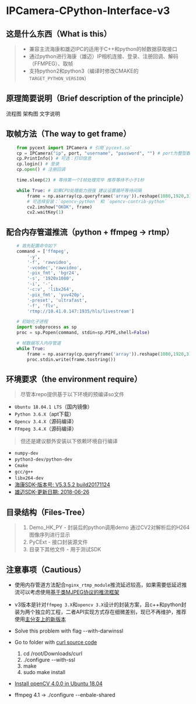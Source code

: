 
# IPCamera-CPython-Interface-v3

## 这是什么东西（What is this）

> * 兼容主流海康和雄迈IPC的适用于C++和python的帧数据获取接口
> * 通过python进行海康（雄迈）IP相机连接、登录、注册回调、解码（FFMPEG）、取帧
> * 支持python2和python3（编译时修改CMAKE的`TARGET_PYTHON_VERSION`）

## 原理简要说明（Brief description of the principle）

流程图 架构图
文字说明

## 取帧方法（The way to get frame）

```python
    from pycext import IPCamera # 引用`pycext.so`
    cp = IPCamera("ip", port, "username", "password", "") # port为整型数
    cp.PrintInfo() # 可选：打印信息
    cp.login() # 登录
    cp.open() # 注册回调

    time.sleep(2) # 等待第一个I帧处理完毕 推荐等待不小于1秒

    while True: # 如果CPU处理能力很强 建议设置循环等待间隔
        frame = np.asarray(cp.queryframe('array')).reshape(1080,1920,3)
        # 可选择安装：`opencv-python` 和 `opencv-contrib-python`
        cv2.imshow("OKOK", frame)
        cv2.waitKey(1)
```

## 配合内存管道推流（python + ffmpeg -> rtmp）

```python
    # 首先配置命令如下
    command = ['ffmpeg',
        '-y',
        '-f', 'rawvideo',
        '-vcodec','rawvideo',
        '-pix_fmt', 'bgr24',
        '-s', '1920x1080',
        '-i', '-',
        '-c:v', 'libx264',
        '-pix_fmt', 'yuv420p',
        '-preset', 'ultrafast',
        '-f', 'flv',
        'rtmp://10.41.0.147:1935/hls/livestream']

    # 初始化子进程
    import subprocess as sp
    proc = sp.Popen(command, stdin=sp.PIPE,shell=False)

    # 帧数据写入内存管道
    while True:
        frame = np.asarray(cp.queryframe('array')).reshape(1080,1920,3)
        proc.stdin.write(frame.tostring())
```

## 环境要求（the environment require）

> 尽管本repo提供基于以下环境的预编译so文件
* `Ubuntu 18.04.1 LTS`（国内镜像）
* `Python 3.6.X`（apt下载）
* `Opencv 3.4.X`（源码编译）
* `FFmpeg 3.4.X`（源码编译）

> 但还是建议额外安装以下依赖环境自行编译
* `numpy-dev`
* `python3-dev/python-dev`
* `Cmake`
* `gcc/g++`
* `libx264-dev`
* [海康SDK-版本号: V5.3.5.2 build20171124](http://www.hikvision.com/cn/download_more_403.html "Title")
* [雄迈SDK-更新日期: 2018-06-26](https://download.xm030.cn/d/MDAwMDA3MzM "Title")

## 目录结构（Files-Tree）

> 1. Demo_HK_PY - 封装后的python调用demo 通过CV2对解析后的H264图像序列进行显示
> 2. PyCExt - 接口封装源文件
> 3. 目录下其他文件 - 用于测试SDK

## 注意事项（Cautious）

* 使用内存管道方法配合`nginx_rtmp_module`推流延迟较高，如果需要低延迟推流可以考虑使用[基于类MJPEG协议的推流框架](...)
* v3版本是针对`ffmpeg 3.X`和`opencv 3.X`设计的封装方案，且c++和python封装为两个独立的工程，二者API实现方式存在细微差别，现已不再维护，推荐使用[主分支上的新版本](...)

* Solve this problem with flag --with-darwinssl
* Go to folder with [curl source code](https://curl.haxx.se/download.html)
    1. cd /root/Downloads/curl
    2. ./configure --with-ssl
    3. make
    4. sudo make install
* [Install openCV 4.0.0 in Ubuntu 18.04](https://www.pyimagesearch.com/2018/08/15/how-to-install-opencv-4-on-ubuntu/)
* ffmpeg 4.1 -> ./configure --enbale-shared
